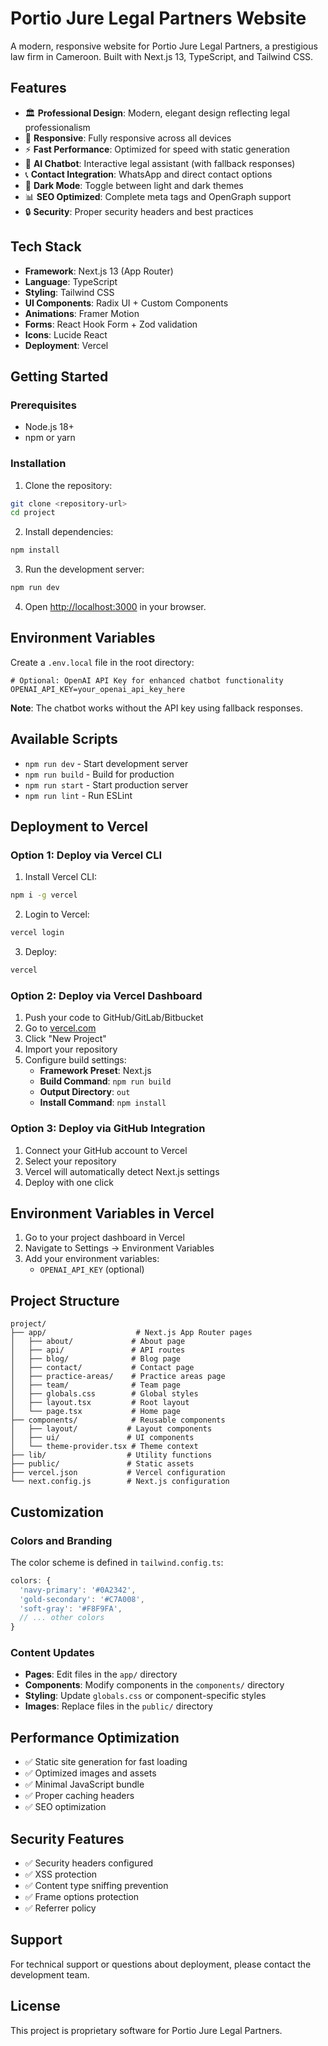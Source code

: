 # Portio Jure Legal Partners Website

A modern, responsive website for Portio Jure Legal Partners, a prestigious law firm in Cameroon. Built with Next.js 13, TypeScript, and Tailwind CSS.

## Features

- 🏛️ **Professional Design**: Modern, elegant design reflecting legal professionalism
- 📱 **Responsive**: Fully responsive across all devices
- ⚡ **Fast Performance**: Optimized for speed with static generation
- 🤖 **AI Chatbot**: Interactive legal assistant (with fallback responses)
- 📞 **Contact Integration**: WhatsApp and direct contact options
- 🌙 **Dark Mode**: Toggle between light and dark themes
- 📊 **SEO Optimized**: Complete meta tags and OpenGraph support
- 🔒 **Security**: Proper security headers and best practices

## Tech Stack

- **Framework**: Next.js 13 (App Router)
- **Language**: TypeScript
- **Styling**: Tailwind CSS
- **UI Components**: Radix UI + Custom Components
- **Animations**: Framer Motion
- **Forms**: React Hook Form + Zod validation
- **Icons**: Lucide React
- **Deployment**: Vercel

## Getting Started

### Prerequisites

- Node.js 18+ 
- npm or yarn

### Installation

1. Clone the repository:
```bash
git clone <repository-url>
cd project
```

2. Install dependencies:
```bash
npm install
```

3. Run the development server:
```bash
npm run dev
```

4. Open [http://localhost:3000](http://localhost:3000) in your browser.

## Environment Variables

Create a `.env.local` file in the root directory:

```env
# Optional: OpenAI API Key for enhanced chatbot functionality
OPENAI_API_KEY=your_openai_api_key_here
```

**Note**: The chatbot works without the API key using fallback responses.

## Available Scripts

- `npm run dev` - Start development server
- `npm run build` - Build for production
- `npm run start` - Start production server
- `npm run lint` - Run ESLint

## Deployment to Vercel

### Option 1: Deploy via Vercel CLI

1. Install Vercel CLI:
```bash
npm i -g vercel
```

2. Login to Vercel:
```bash
vercel login
```

3. Deploy:
```bash
vercel
```

### Option 2: Deploy via Vercel Dashboard

1. Push your code to GitHub/GitLab/Bitbucket
2. Go to [vercel.com](https://vercel.com)
3. Click "New Project"
4. Import your repository
5. Configure build settings:
   - **Framework Preset**: Next.js
   - **Build Command**: `npm run build`
   - **Output Directory**: `out`
   - **Install Command**: `npm install`

### Option 3: Deploy via GitHub Integration

1. Connect your GitHub account to Vercel
2. Select your repository
3. Vercel will automatically detect Next.js settings
4. Deploy with one click

## Environment Variables in Vercel

1. Go to your project dashboard in Vercel
2. Navigate to Settings → Environment Variables
3. Add your environment variables:
   - `OPENAI_API_KEY` (optional)

## Project Structure

```
project/
├── app/                    # Next.js App Router pages
│   ├── about/             # About page
│   ├── api/               # API routes
│   ├── blog/              # Blog page
│   ├── contact/           # Contact page
│   ├── practice-areas/    # Practice areas page
│   ├── team/              # Team page
│   ├── globals.css        # Global styles
│   ├── layout.tsx         # Root layout
│   └── page.tsx           # Home page
├── components/            # Reusable components
│   ├── layout/           # Layout components
│   ├── ui/               # UI components
│   └── theme-provider.tsx # Theme context
├── lib/                  # Utility functions
├── public/               # Static assets
├── vercel.json           # Vercel configuration
└── next.config.js        # Next.js configuration
```

## Customization

### Colors and Branding

The color scheme is defined in `tailwind.config.ts`:

```typescript
colors: {
  'navy-primary': '#0A2342',
  'gold-secondary': '#C7A008',
  'soft-gray': '#F8F9FA',
  // ... other colors
}
```

### Content Updates

- **Pages**: Edit files in the `app/` directory
- **Components**: Modify components in the `components/` directory
- **Styling**: Update `globals.css` or component-specific styles
- **Images**: Replace files in the `public/` directory

## Performance Optimization

- ✅ Static site generation for fast loading
- ✅ Optimized images and assets
- ✅ Minimal JavaScript bundle
- ✅ Proper caching headers
- ✅ SEO optimization

## Security Features

- ✅ Security headers configured
- ✅ XSS protection
- ✅ Content type sniffing prevention
- ✅ Frame options protection
- ✅ Referrer policy

## Support

For technical support or questions about deployment, please contact the development team.

## License

This project is proprietary software for Portio Jure Legal Partners.
